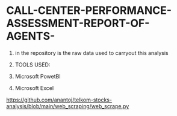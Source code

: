 # CALL-CENTER-PERFORMANCE-ASSESSMENT-REPORT-OF-AGENTS-
1. in the repository is the raw data used to carryout this analysis

2. TOOLS USED:
3. Microsoft PowetBI
4. Microsoft Excel 





https://github.com/anantoj/telkom-stocks-analysis/blob/main/web_scraping/web_scrape.py
